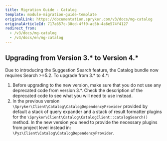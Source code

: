 ```yaml
---
title: Migration Guide - Catalog
template: module-migration-guide-template
originalLink: https://documentation.spryker.com/v3/docs/mg-catalog
originalArticleId: 717a657c-30cd-4ff0-ac5b-4a6e574f4127
redirect_from:
  - /v3/docs/mg-catalog
  - /v3/docs/en/mg-catalog
---
```


## Upgrading from Version 3.* to Version 4.*

Due to introducing the Suggestion Search feature, the Catalog bundle now requires Search >=5.2.
To upgrade from 3.* to 4.\*:
1. Before upgrading to the new version, make sure that you do not use any deprecated code from version 3.\*. Check the description of the deprecated code to see what you will need to use instead.
2. In the previous version `\Spryker\Client\Catalog\CatalogDependencyProvider` provided by default a stack of query expander and a stack of result formatter plugins for the `\Spryker\Client\Catalog\CatalogClient::catalogSearch()` method. In the new version you need to provide the necessary plugins from project level instead in: `\Pyz\Client\Catalog\CatalogDependencyProvider`.
